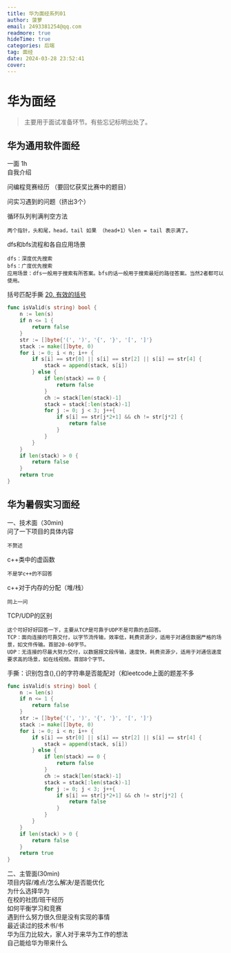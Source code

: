 ```yaml
---
title: 华为面经系列01
author: 菠萝
email: 2493381254@qq.com
readmore: true
hideTime: true
categories: 后端
tag: 面经
date: 2024-03-28 23:52:41
cover:
---
```


# 华为面经

> 主要用于面试准备环节。有些忘记标明出处了。



## 华为通用软件面经

一面 1h  
自我介绍


问编程竞赛经历 （要回忆获奖比赛中的题目）


问实习遇到的问题（挤出3个）


循环队列判满判空方法

	两个指针，头和尾，head，tail 如果 （head+1）%len = tail 表示满了。


dfs和bfs流程和各自应用场景

	dfs：深度优先搜索
	bfs：广度优先搜索
	应用场景：dfs一般用于搜索有所答案。bfs的话一般用于搜索最短的路径答案。当然2者都可以使用。

括号匹配手撕
[20. 有效的括号](https://leetcode.cn/problems/valid-parentheses/)

~~~go
func isValid(s string) bool {
    n := len(s)
    if n <= 1 {
        return false
    }
    str := []byte{'(', ')', '{', '}', '[', ']'}
    stack := make([]byte, 0)
    for i := 0; i < n; i++ {
        if s[i] == str[0] || s[i] == str[2] || s[i] == str[4] {
            stack = append(stack, s[i])
        } else {
            if len(stack) == 0 {
                return false
            }
            ch := stack[len(stack)-1]
            stack = stack[:len(stack)-1]
            for j := 0; j < 3; j++{
                if s[i] == str[j*2+1] && ch != str[j*2] {
                    return false
                }
            }
        }
    }
    if len(stack) > 0 {
        return false
    }
    return true
}
~~~



## 华为暑假实习面经

一、技术面（30min)  
问了一下项目的具体内容

	不赘述

c++类中的虚函数

	不是学c++的不回答

c++对于内存的分配（堆/栈）

	同上一问

TCP/UDP的区别

	这个可好好好回答一下，主要从TCP是可靠于UDP不是可靠的去回答。
	TCP：面向连接的可靠交付，以字节流传输，效率低，耗费资源少，适用于对通信数据严格的场景，如文件传输。首部20-60字节。
	UDP：无连接的尽最大努力交付，以数据报文段传输，速度快，耗费资源少，适用于对通信速度要求高的场景，如在线视频。首部8个字节。

手撕：识别包含(),{}的字符串是否能配对（和leetcode上面的题差不多

~~~go
func isValid(s string) bool {
    n := len(s)
    if n <= 1 {
        return false
    }
    str := []byte{'(', ')', '{', '}', '[', ']'}
    stack := make([]byte, 0)
    for i := 0; i < n; i++ {
        if s[i] == str[0] || s[i] == str[2] || s[i] == str[4] {
            stack = append(stack, s[i])
        } else {
            if len(stack) == 0 {
                return false
            }
            ch := stack[len(stack)-1]
            stack = stack[:len(stack)-1]
            for j := 0; j < 3; j++{
                if s[i] == str[j*2+1] && ch != str[j*2] {
                    return false
                }
            }
        }
    }
    if len(stack) > 0 {
        return false
    }
    return true
}
~~~



二、主管面(30min)  
项目内容/难点/怎么解决/是否能优化  
为什么选择华为  
在校的社团/班干经历  
如何平衡学习和竞赛  
遇到什么努力很久但是没有实现的事情  
最近读过的技术书/书  
华为压力比较大，家人对于来华为工作的想法  
自己能给华为带来什么  


